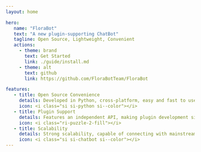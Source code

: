 ```yaml
---
layout: home

hero:
   name: "FloraBot"
   text: "A new plugin-supporting ChatBot"
   tagline: Open Source, Lightweight, Convenient
   actions:
     - theme: brand
       text: Get Started
       link: ./guide/install.md
     - theme: alt
       text: github
       link: https://github.com/FloraBotTeam/FloraBot

features:
   - title: Open Source Convenience
     details: Developed in Python, cross-platform, easy and fast to use
     icon: <i class="si si-python si--color"></i>
   - title: Plugin Support
     details: Features an independent API, making plugin development simple and efficient
     icon: <i class="ri-puzzle-2-fill"></i>
   - title: Scalability
     details: Strong scalability, capable of connecting with mainstream frameworks
     icon: <i class="si si-chatbot si--color"></i>
---
```

